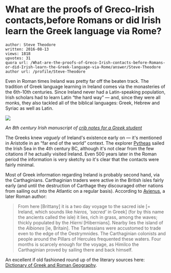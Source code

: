# What are the proofs of Greco-Irish contacts,before Romans or did Irish learn the Greek language via Rome?

	author: Steve Theodore
	written: 2016-08-13
	views: 1818
	upvotes: 31
	quora url: /What-are-the-proofs-of-Greco-Irish-contacts-before-Romans-or-did-Irish-learn-the-Greek-language-via-Rome/answer/Steve-Theodore
	author url: /profile/Steve-Theodore


Even in Roman times Ireland was pretty far off the beaten track. The tradition of Greek language learning in Ireland comes via the monasteries of the 6th-10th centuries. Since Ireland never had a Latin-speaking population, Irish scholars had to learn Latin “the hard way” — and, since they were all monks, they also tackled all of the biblical languages: Greek, Hebrew and Syriac as well as Latin.

![](https://qph.fs.quoracdn.net/main-qimg-78ffd3d1b53768d61f0ae102e6b48ad4)

_An 8th century Irish manuscript of_ _[crib notes for a Greek student](http://anglandicus.blogspot.com/2011/11/mise-agus-pangur-ban-i-and-white-pangur.html)_ 



The Greeks knew _vaguely_  of Ireland's existence early on — it's mentioned in Aristotle in an “far end of the world” context. The explorer [Pytheas](https://en.m.wikipedia.org/wiki/Pytheas) sailed the Irish Sea in the 4th century BC, although it's not clear from the few citations if he actually visited Ireland. Even 500 years later in the Roman period the information is very sketchy so it's clear that the contacts were fairly minimal.

Most of Greek information regarding Ireland is probably second hand, via the Carthaginians. Carthaginian traders were active in the British isles fairly early (and until the destruction of Carthage they discouraged other nations from sailing out into the Atlantic on a regular basis). According to [Avienus](https://en.wikipedia.org/wiki/Avienus), a later Roman author:

> From here [Brittany] it is a two day voyage to the sacred isle [= Ireland, which sounds like _hieros, ‘sacred’_ in Greek] (for by this name the ancients called the isle) it lies, rich in grass, among the waves; thickly populated by the _Hierni_ [Hibernians]. Nearby lies the island of the _Albiones_ [ie, Britain]. The Tartessians were accustomed to trade even to the edge of the Oestrymnides. The Carthaginian colonists and people around the Pillars of Hercules frequented these waters. Four months is scarcely enough for the voyage, as Himilco the Carthaginian proved by sailing there and back himself.

An excellent if old fashioned round up of the literary sources here: [Dictionary of Greek and Roman Geography](http://www.perseus.tufts.edu/hopper/text?doc=Perseus%3Atext%3A1999.04.0064%3Aalphabetic+letter%3DI%3Aentry+group%3D3%3Aentry%3Dierne-geo).

